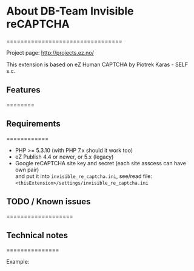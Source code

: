 # About DB-Team Invisible reCAPTCHA
=================================

Project page: http://projects.ez.no/

This extension is based on eZ Human CAPTCHA by Piotrek Karas - SELF s.c.


## Features
========


## Requirements
============

- PHP >= 5.3.10 (with PHP 7.x should it work too)
- eZ Publish 4.4 or newer, or 5.x (legacy)
- Google reCAPTCHA site key and secret (each site asscess can have own pair)<br>
    and put it into `invisible_re_captcha.ini`, see/read file:<br>
    `<thisExtension>/settings/invisible_re_captcha.ini`

## TODO / Known issues
===================




## Technical notes
===============

Example:



